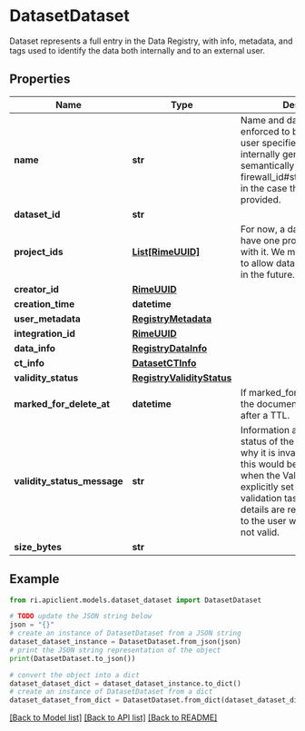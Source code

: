 # DatasetDataset

Dataset represents a full entry in the Data Registry, with info, metadata, and tags used to identify the data both internally and to an external user.

## Properties

Name | Type | Description | Notes
------------ | ------------- | ------------- | -------------
**name** | **str** | Name and dataset_id are both enforced to be unique. Name is user specified. dataset_id is internally generated. It is semantically determined as firewall_id#start_time#end_time in the case the CTInfo is provided. | [optional] 
**dataset_id** | **str** |  | [optional] 
**project_ids** | [**List[RimeUUID]**](RimeUUID.md) | For now, a dataset will only have one project_id associated with it. We make this an array to allow dataset&#39;s to be shared in the future. | [optional] 
**creator_id** | [**RimeUUID**](RimeUUID.md) |  | [optional] 
**creation_time** | **datetime** |  | [optional] 
**user_metadata** | [**RegistryMetadata**](RegistryMetadata.md) |  | [optional] 
**integration_id** | [**RimeUUID**](RimeUUID.md) |  | [optional] 
**data_info** | [**RegistryDataInfo**](RegistryDataInfo.md) |  | [optional] 
**ct_info** | [**DatasetCTInfo**](DatasetCTInfo.md) |  | [optional] 
**validity_status** | [**RegistryValidityStatus**](RegistryValidityStatus.md) |  | [optional] 
**marked_for_delete_at** | **datetime** | If marked_for_delete_at is set, the document will be deleted after a TTL. | [optional] 
**validity_status_message** | **str** | Information about the validity status of the dataset, such as why it is invalid.  A Case where this would be populated is when the ValidityStatus is not explicitly set to valid by the XP validation task and additional details are required to convey to the user why the dataset is not valid. | [optional] 
**size_bytes** | **str** |  | [optional] 

## Example

```python
from ri.apiclient.models.dataset_dataset import DatasetDataset

# TODO update the JSON string below
json = "{}"
# create an instance of DatasetDataset from a JSON string
dataset_dataset_instance = DatasetDataset.from_json(json)
# print the JSON string representation of the object
print(DatasetDataset.to_json())

# convert the object into a dict
dataset_dataset_dict = dataset_dataset_instance.to_dict()
# create an instance of DatasetDataset from a dict
dataset_dataset_from_dict = DatasetDataset.from_dict(dataset_dataset_dict)
```
[[Back to Model list]](../README.md#documentation-for-models) [[Back to API list]](../README.md#documentation-for-api-endpoints) [[Back to README]](../README.md)

